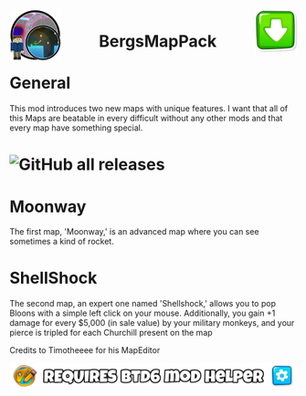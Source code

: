 <a href="https://github.com/Bergbauer22/BergsMapPack/releases/download/v0.1.0/BergsMapPack.dll">
    <img align="left" alt="Icon" height="90" src="Icon.png">
    <img align="right" alt="Download" height="75" src="https://raw.githubusercontent.com/gurrenm3/BTD-Mod-Helper/master/BloonsTD6%20Mod%20Helper/Resources/DownloadBtn.png">
</a>

<h1 align="center">BergsMapPack</h1>

# General
This mod introduces two new maps with unique features. I want that all of this Maps are beatable in every difficult without any other mods and that every map have something special.
<h1 aling="left"><img alt="GitHub all releases" height="25" src="https://img.shields.io/github/downloads/Bergbauer22/BergsMapPack/total?label=Total%20Dowloads"></h1>

# Moonway
The first map, 'Moonway,' is an advanced map where you can see sometimes a kind of rocket. 

# ShellShock
The second map, an expert one named 'Shellshock,' allows you to pop Bloons with a simple left click on your mouse. Additionally, you gain +1 damage for every $5,000 (in sale value) by your military monkeys, and your pierce is tripled for each Churchill present on the map   

Credits to Timotheeee for his MapEditor

[![Requires BTD6 Mod Helper](https://raw.githubusercontent.com/gurrenm3/BTD-Mod-Helper/master/banner.png)](https://github.com/gurrenm3/BTD-Mod-Helper#readme)
